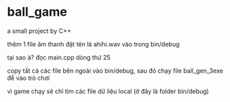 # ball_game
a small project by C++

thêm 1 file âm thanh đặt tên là ahihi.wav vào trong bin/debug

tại sao à? đọc main.cpp dòng thứ 25


copy tất cả các file bên ngoài vào bin/debug, sau đó chạy file ball_gen_3exe để vào trò chơi

vì game chạy sẽ chỉ tìm các file dữ liệu local (ở đây là folder bin/debug)
